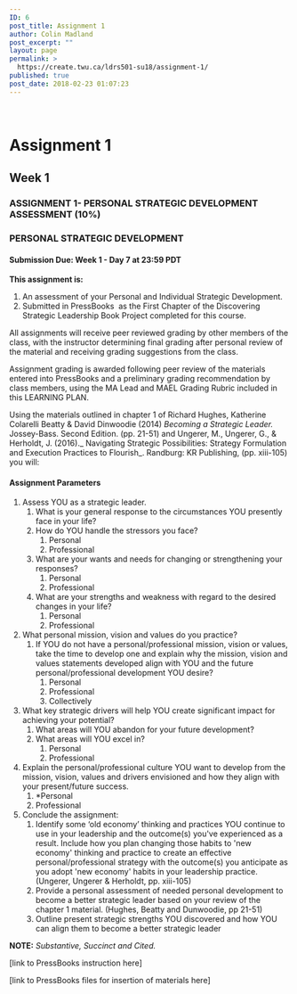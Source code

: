 ```yaml
---
ID: 6
post_title: Assignment 1
author: Colin Madland
post_excerpt: ""
layout: page
permalink: >
  https://create.twu.ca/ldrs501-su18/assignment-1/
published: true
post_date: 2018-02-23 01:07:23
---
```

&nbsp;

<h1>Assignment 1</h1>

<h2><strong>Week 1</strong></h2>

<h3><strong>ASSIGNMENT 1- PERSONAL STRATEGIC DEVELOPMENT ASSESSMENT (10%)</strong></h3>

<h3><strong>PERSONAL STRATEGIC DEVELOPMENT</strong></h3>

<h4><strong>Submission Due: Week 1 - Day 7 at 23:59 PDT</strong></h4>

<strong>This assignment is:</strong>

<ol>
    <li>An assessment of your Personal and Individual Strategic Development.</li>
    <li>Submitted in PressBooks  as the First Chapter of the Discovering Strategic Leadership Book Project completed for this course.</li>
</ol>

All assignments will receive peer reviewed grading by other members of the class, with the instructor determining final grading after personal review of the material and receiving grading suggestions from the class.

Assignment grading is awarded following peer review of the materials entered into PressBooks and a preliminary grading recommendation by class members, using the MA Lead and MAEL Grading Rubric included in this LEARNING PLAN.

Using the materials outlined in chapter 1 of Richard Hughes, Katherine Colarelli Beatty &amp; David Dinwoodie (2014) <em>Becoming a Strategic Leader.</em> Jossey-Bass. Second Edition. (pp. 21-51) and Ungerer, M., Ungerer, G., &amp; Herholdt, J. (2016)._ Navigating Strategic Possibilities: Strategy Formulation and Execution Practices to Flourish_. Randburg: KR Publishing, (pp. xiii-105) you will:

<h4><strong>Assignment Parameters</strong></h4>

<ol>
    <li>Assess YOU as a strategic leader.
<ol>
    <li>What is your general response to the circumstances YOU presently face in your life?</li>
    <li>How do YOU handle the stressors you face?
<ol>
    <li>Personal</li>
    <li>Professional</li>
</ol>
</li>
    <li>What are your wants and needs for changing or strengthening your responses?
<ol>
    <li>Personal</li>
    <li>Professional</li>
</ol>
</li>
    <li>What are your strengths and weakness with regard to the desired changes in your life?
<ol>
    <li>Personal</li>
    <li>Professional</li>
</ol>
</li>
</ol>
</li>
    <li>What personal mission, vision and values do you practice?
<ol>
    <li>If YOU do not have a personal/professional mission, vision or values, take the time to develop one and explain why the mission, vision and values statements developed align with YOU and the future personal/professional development YOU desire?
<ol>
    <li>Personal</li>
    <li>Professional</li>
    <li>Collectively</li>
</ol>
</li>
</ol>
</li>
    <li>What key strategic drivers will help YOU create significant impact for achieving your potential?
<ol>
    <li>What areas will YOU abandon for your future development?</li>
    <li>What areas will YOU excel in?
<ol>
    <li>Personal</li>
    <li>Professional</li>
</ol>
</li>
</ol>
</li>
    <li>Explain the personal/professional culture YOU want to develop from the mission, vision, values and drivers envisioned and how they align with your present/future success.
<ol>
    <li>*Personal</li>
    <li>Professional</li>
</ol>
</li>
    <li>Conclude the assignment:
<ol>
    <li>Identify some ‘old economy’ thinking and practices YOU continue to use in your leadership and the outcome(s) you've experienced as a result. Include how you plan changing those habits to 'new economy' thinking and practice to create an effective personal/professional strategy with the outcome(s) you anticipate as you adopt 'new economy' habits in your leadership practice. (Ungerer, Ungerer &amp; Herholdt, pp. xiii-105)</li>
    <li>Provide a personal assessment of needed personal development to become a better strategic leader based on your review of the chapter 1 material. (Hughes, Beatty and Dunwoodie, pp 21-51)</li>
    <li>Outline present strategic strengths YOU discovered and how YOU can align them to become a better strategic leader</li>
</ol>
</li>
</ol>

<strong>NOTE:</strong> <em>Substantive, Succinct and Cited.</em>

[link to PressBooks instruction here]

[link to PressBooks files for insertion of materials here]
